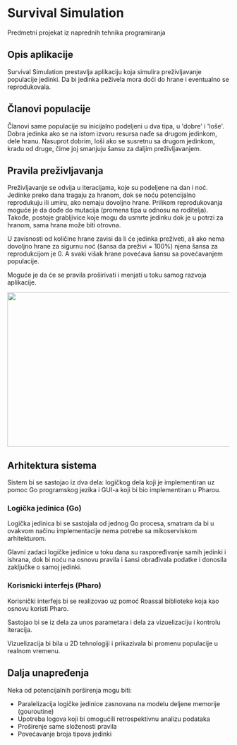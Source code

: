 # Survival Simulation
Predmetni projekat iz naprednih tehnika programiranja
## Opis aplikacije

Survival Simulation prestavlja aplikaciju koja simulira preživljavanje populacije jedinki. Da bi jedinka peživela mora doći do hrane i eventualno se reprodukovala. 

## Članovi populacije
Članovi same populacije su inicijalno podeljeni u dva tipa, u 'dobre' i 'loše'. Dobra jedinka ako se na istom izvoru resursa nađe sa drugom jedinkom, dele hranu. Nasuprot dobrim, loši ako se susretnu sa drugom jedinkom, kradu od druge, čime joj smanjuju šansu za daljim preživljavanjem. 

## Pravila preživljavanja

Preživljavanje se odvija u iteracijama, koje su podeljene na dan i noć. Jedinke preko dana tragaju za hranom, dok se noću potencijalno reprodukuju ili umiru, ako nemaju dovoljno hrane.
Prilikom reprodukovanja moguće je da dođe do mutacija (promena tipa u odnosu na roditelja). Takođe, postoje grabljivice koje mogu da usmrte jedinku dok je u potrzi za hranom, sama hrana može biti otrovna.

U zavisnosti od količine hrane zavisi da li će jedinka preživeti, ali ako nema dovoljno hrane za sigurnu noć (šansa da preživi = 100%) njena šansa za reprodukcijom je 0. A svaki višak hrane povećava šansu sa povećavanjem populacije.

Moguće je da će se pravila proširivati i menjati u toku samog razvoja aplikacije.

<img src="https://user-images.githubusercontent.com/34902687/113480706-05e79380-9496-11eb-87e6-7cac6b665289.png" width="600" height="350">

## Arhitektura sistema

Sistem bi se sastojao iz dva dela: logičkog dela koji je implementiran uz pomoc Go programskog jezika i GUI-a koji bi bio implementiran u Pharou.

### Logička jedinica (Go)

Logička jedinica bi se sastojala od jednog Go procesa, smatram da bi u ovakvom načinu implementacije nema potrebe sa mikoserviskom arhitekturom.

Glavni zadaci logičke jedinice u toku dana su raspoređivanje samih jedinki i ishrana, dok bi noću na osnovu pravila i šansi obrađivala podatke i donosila zaključke o samoj jedinki.

### Korisnicki interfejs (Pharo)

Korisnički interfejs bi se realizovao uz pomoć Roassal biblioteke koja kao osnovu koristi Pharo.

Sastojao bi se iz dela za unos parametara i dela za vizuelizaciju i kontrolu iteracija.

Vizuelizacija bi bila u 2D tehnologiji i prikazivala bi promenu populacije u realnom vremenu.

## Dalja unapređenja

Neka od potencijalnih porširenja mogu biti:
- Paralelizacija logičke jedinice zasnovana na modelu deljene memorije (gouroutine)
- Upotreba logova koji bi omogućili retrospektivnu analizu podataka
- Proširenje same složenosti pravila
- Povećavanje broja tipova jedinki




